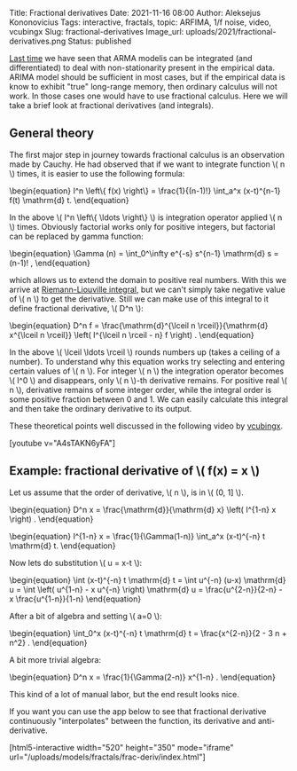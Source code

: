 Title: Fractional derivatives
Date: 2021-11-16 08:00
Author: Aleksejus Kononovicius
Tags: interactive, fractals, topic: ARFIMA, 1/f noise, video, vcubingx
Slug: fractional-derivatives
Image_url: uploads/2021/fractional-derivatives.png
Status: published

[Last time]({filename}/articles/2021/arima-models.md) we have seen that ARMA
modelis can be integrated (and differentiated) to deal with non-stationarity
present in the empirical data. ARIMA model should be sufficient in most
cases, but if the empirical data is know to exhibit "true" long-range
memory, then ordinary calculus will not work. In those cases one would have
to use fractional calculus. Here we will take a brief look at fractional
derivatives (and integrals).
<!--more-->

## General theory

The first major step in journey towards fractional calculus is an
observation made by Cauchy. He had observed that if we want to integrate
function \\\( n \\\) times, it is easier to use the following formula:

\begin{equation}
    I^n \left\\\{ f(x) \right\\\} = \frac{1}{(n-1)!} \int\_a^x (x-t)^{n-1} f(t) \mathrm{d} t.
\end{equation}

In the above \\\( I^n \left\\\{ \ldots \right\\\} \\\) is integration operator
applied \\\( n \\\) times. Obviously factorial works only for positive
integers, but factorial can be replaced by gamma function:

\begin{equation}
    \Gamma (n) = \int\_0^\infty e^{-s} s^{n-1} \mathrm{d} s = (n-1)! ,
\end{equation}

which allows us to extend the domain to positive real numbers. With this we
arrive at [Riemann-Liouville
integral](https://en.wikipedia.org/wiki/Riemann%E2%80%93Liouville_integral),
but we can't simply take negative value of \\\( n \\\) to get the
derivative. Still we can make use of this integral to it define fractional
derivative, \\\( D^n \\\):

\begin{equation}
    D^n f = \frac{\mathrm{d}^{\lceil n \rceil}}{\mathrm{d} x^{\lceil n \rceil}}
        \left( I^{\lceil n \rceil - n} f \right) .
\end{equation}

In the above \\\( \lceil \ldots \rceil \\\) rounds numbers up (takes a
ceiling of a number). To understand why this equation works try selecting
and entering certain values of \\\( n \\\). For integer \\\( n \\\) the
integration operator becomes \\\( I^0 \\\) and disappears, only
\\\( n \\\)-th derivative remains. For positive real \\\( n \\\), derivative
remains of some integer order, while the integral order is some positive
fraction between 0 and 1. We can easily calculate this integral and then
take the ordinary derivative to its output. 

These theoretical points well discussed in the following video by
[vcubingx](https://www.youtube.com/channel/UCv0nF8zWevEsSVcmz6mlw6A).

[youtube v="A4sTAKN6yFA"]

## Example: fractional derivative of \\\( f(x) = x \\\)

Let us assume that the order of derivative, \\\( n \\\), is in
\\\( (0, 1] \\\).

\begin{equation}
    D^n x = \frac{\mathrm{d}}{\mathrm{d} x} \left( I^{1-n} x \right) .
\end{equation}

\begin{equation}
    I^{1-n} x = \frac{1}{\Gamma(1-n)} \int\_a^x (x-t)^{-n} t \mathrm{d} t.
\end{equation}

Now lets do substitution \\\( u = x-t \\\):

\begin{equation}
    \int (x-t)^{-n} t \mathrm{d} t
        = \int u^{-n} (u-x) \mathrm{d} u
        = \int \left( u^{1-n} - x u^{-n} \right) \mathrm{d} u
        = \frac{u^{2-n}}{2-n} - x \frac{u^{1-n}}{1-n}
\end{equation}

After a bit of algebra and setting \\\( a=0 \\\):

\begin{equation}
    \int\_0^x (x-t)^{-n} t \mathrm{d} t = \frac{x^{2-n}}{2 - 3 n + n^2} .
\end{equation}

A bit more trivial algebra:

\begin{equation}
    D^n x = \frac{1}{\Gamma(2-n)} x^{1-n} . 
\end{equation}

This kind of a lot of manual labor, but the end result looks nice.

If you want you can use the app below to see that fractional derivative
continuously "interpolates" between the function, its derivative and
anti-derivative.

[html5-interactive width="520" height="350" mode="iframe"
url="/uploads/models/fractals/frac-deriv/index.html"]
